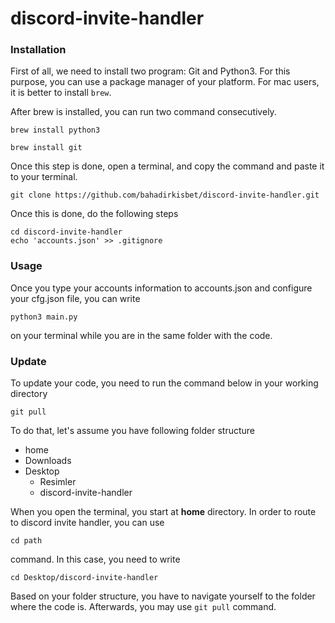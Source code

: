 # discord-invite-handler

### Installation

First of all, we need to install two program: Git and Python3. For this purpose, you can use a package manager of your platform. For mac users, it is better to install ```brew```.

After brew is installed, you can run two command consecutively.
```
brew install python3
```
```
brew install git
```

Once this step is done, open a terminal, and copy the command and paste it to your terminal.

```
git clone https://github.com/bahadirkisbet/discord-invite-handler.git
```

Once this is done, do the following steps

```
cd discord-invite-handler
echo 'accounts.json' >> .gitignore
```
### Usage

Once you type your accounts information to accounts.json and configure your cfg.json file, you can write
```
python3 main.py
```
on your terminal while you are in the same folder with the code.


### Update
To update your code, you need to run the command below in your working directory
```
git pull
```
To do that, let's assume you have following folder structure

* home
* Downloads
* Desktop
  * Resimler
  * discord-invite-handler

When you open the terminal, you start at **home** directory. In order to route to discord invite handler, you can use
```
cd path
```

command. In this case, you need to write
```
cd Desktop/discord-invite-handler
```

Based on your folder structure, you have to navigate yourself to the folder where the code is. Afterwards, you may use ```git pull``` command.
